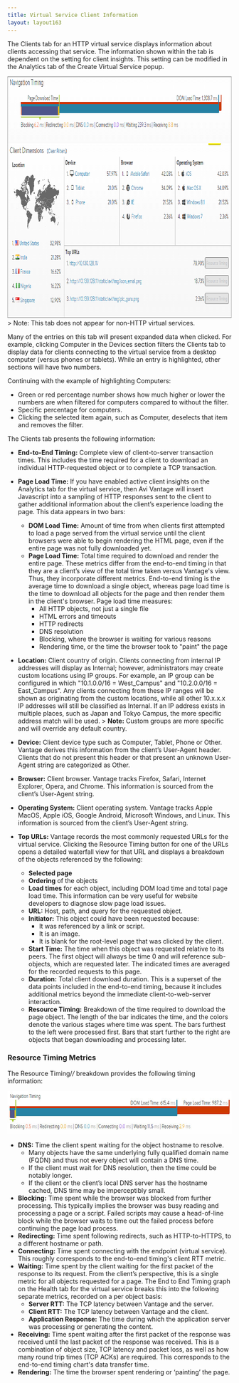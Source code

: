```yaml
---
title: Virtual Service Client Information
layout: layout163
---
```

The Clients tab for an HTTP virtual service displays information about clients accessing that service. The information shown within the tab is dependent on the setting for client insights. This setting can be modified in the Analytics tab of the Create Virtual Service popup.

<img class="alignnone size-full wp-image-1108" src="img/Clients1.png" alt="Clients" width="937" height="542">
> Note: This tab does not appear for non-HTTP virtual services.
 

Many of the entries on this tab will present expanded data when clicked. For example, clicking Computer in the Devices section filters the Clients tab to display data for clients connecting to the virtual service from a desktop computer (versus phones or tablets). While an entry is highlighted, other sections will have two numbers.

Continuing with the example of highlighting Computers:

* Green or red percentage number shows how much higher or lower the numbers are when filtered for computers compared to without the filter. 
* Specific percentage for computers. 
* Clicking the selected item again, such as Computer, deselects that item and removes the filter.  

The Clients tab presents the following information:

* **End-to-End Timing:** Complete view of client-to-server transaction times. This includes the time required for a client to download an individual HTTP-requested object or to complete a TCP transaction. 
* **Page Load Time:** If you have enabled active client insights on the Analytics tab for the virtual service, then Avi Vantage will insert Javascript into a sampling of HTTP responses sent to the client to gather additional information about the client’s experience loading the page. This data appears in two bars:  
    * **DOM Load Time:** Amount of time from when clients first attempted to load a page served from the virtual service until the client browsers were able to begin rendering the HTML page, even if the entire page was not fully downloaded yet. 
    * **Page Load Time:** Total time required to download and render the entire page. These metrics differ from the end-to-end timing in that they are a client’s view of the total time taken versus Vantage's view. Thus, they incorporate different metrics. End-to-end timing is the average time to download a single object, whereas page load time is the time to download all objects for the page and then render them in the client's browser. Page load time measures:  
        * All HTTP objects, not just a single file 
        * HTML errors and timeouts 
        * HTTP redirects 
        * DNS resolution 
        * Blocking, where the browser is waiting for various reasons 
        * Rendering time, or the time the browser took to "paint" the page 
* **Location:** Client country of origin. Clients connecting from internal IP addresses will display as Internal; however, administrators may create custom locations using IP groups. For example, an IP group can be configured in which "10.1.0.0/16 = West_Campus" and "10.2.0.0/16 = East_Campus". Any clients connecting from these IP ranges will be shown as originating from the custom locations, while all other 10.x.x.x IP addresses will still be classified as Internal. If an IP address exists in multiple places, such as Japan and Tokyo Campus, the more specific address match will be used. > <strong>Note:</strong> Custom groups are more specific and will override any default country.
 
* **Device:** Client device type such as Computer, Tablet, Phone or Other. Vantage derives this information from the client’s User-Agent header. Clients that do not present this header or that present an unknown User-Agent string are categorized as Other. 
* **Browser:** Client browser. Vantage tracks Firefox, Safari, Internet Explorer, Opera, and Chrome. This information is sourced from the client’s User-Agent string. 
* **Operating System:** Client operating system. Vantage tracks Apple MacOS, Apple iOS, Google Android, Microsoft Windows, and Linux. This information is sourced from the client’s User-Agent string. 
* **Top URLs:** Vantage records the most commonly requested URLs for the virtual service. Clicking the Resource Timing button for one of the URLs opens a detailed waterfall view for that URL and displays a breakdown of the objects referenced by the following:  
    * **Selected page** 
    * **Ordering** of the objects 
    * **Load times** for each object, including DOM load time and total page load time. This information can be very useful for website developers to diagnose slow page load issues. 
    * **URL:** Host, path, and query for the requested object. 
    * **Initiator:** This object could have been requested because:  
        * It was referenced by a link or script. 
        * It is an image. 
        * It is blank for the root-level page that was clicked by the client. 
    * **Start Time:** The time when this object was requested relative to its peers. The first object will always be time 0 and will reference sub-objects, which are requested later. The indicated times are averaged for the recorded requests to this page. 
    * **Duration:** Total client download duration. This is a superset of the data points included in the end-to-end timing, because it includes additional metrics beyond the immediate client-to-web-server interaction. 
    * **Resource Timing:** Breakdown of the time required to download the page object. The length of the bar indicates the time, and the colors denote the various stages where time was spent. The bars furthest to the left were processed first. Bars that start further to the right are objects that began downloading and processing later.  

### Resource Timing Metrics

The Resource Timing/*/* breakdown provides the following timing information:

<a href="img/details_analytics_end-to-end_6-a2.jpg"><img src="img/details_analytics_end-to-end_6-a2.jpg" alt="details_analytics_end-to-end_6-a2" width="700" height="96" class="alignnone size-full wp-image-2029"></a>

* **DNS:** Time the client spent waiting for the object hostname to resolve.  
    * Many objects have the same underlying fully qualified domain name (FQDN) and thus not every object will contain a DNS time. 
    * If the client must wait for DNS resolution, then the time could be notably longer. 
    * If the client or the client’s local DNS server has the hostname cached, DNS time may be imperceptibly small. 
* **Blocking:** Time spent while the browser was blocked from further processing. This typically implies the browser was busy reading and processing a page or a script. Failed scripts may cause a head-of-line block while the browser waits to time out the failed process before continuing the page load process. 
* **Redirecting:** Time spent following redirects, such as HTTP-to-HTTPS, to a different hostname or path. 
* **Connecting:** Time spent connecting with the endpoint (virtual service). This roughly corresponds to the end-to-end timing's client RTT metric. 
* **Waiting:** Time spent by the client waiting for the first packet of the response to its request. From the client’s perspective, this is a single metric for all objects requested for a page. The End to End Timing graph on the Health tab for the virtual service breaks this into the following separate metrics, recorded on a per object basis:  
    * **Server RTT:** The TCP latency between Vantage and the server. 
    * **Client RTT:** The TCP latency between Vantage and the client. 
    * **Application Response:** The time during which the application server was processing or generating the content. 
* **Receiving:** Time spent waiting after the first packet of the response was received until the last packet of the response was received. This is a combination of object size, TCP latency and packet loss, as well as how many round trip times (TCP ACKs) are required. This corresponds to the end-to-end timing chart's data transfer time. 
* **Rendering:** The time the browser spent rendering or ‘painting’ the page.   